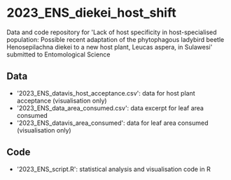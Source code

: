 # 2023_ENS_diekei_host_shift
Data and code repository for 'Lack of host specificity in host-specialised population: Possible recent adaptation of the phytophagous ladybird beetle Henosepilachna diekei to a new host plant, Leucas aspera, in Sulawesi' submitted to Entomological Science

## Data
- '2023_ENS_datavis_host_acceptance.csv': data for host plant acceptance (visualisation only)
- '2023_ENS_data_area_consumed.csv': data excerpt for leaf area consumed
- '2023_ENS_datavis_area_consumed': data for leaf area consumed (visualisation only)

## Code
- '2023_ENS_script.R': statistical analysis and visualisation code in R

